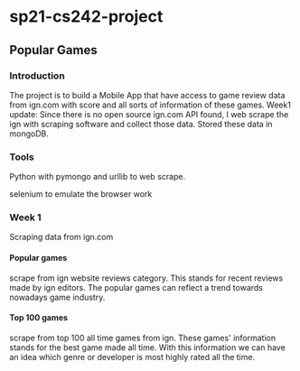 # sp21-cs242-project
## Popular Games

### Introduction
The project is to build a Mobile App that have access to game
review data from ign.com with score and all sorts of information of
these games.
Week1 update:
Since there is no open source ign.com API found, I web scrape the ign
with scraping software and collect those data.
Stored these data in mongoDB.

### Tools
Python with pymongo and urllib to web scrape.

selenium to emulate the browser work

### Week 1 
Scraping data from ign.com

#### Popular games
scrape from ign website reviews category. This stands for recent reviews made
by ign editors. The popular games can reflect a trend towards nowadays game industry.

#### Top 100 games
scrape from top 100 all time games from ign. These games' information stands for the best
game made all time. With this information we can have an idea which genre or developer is most highly
rated all the time.